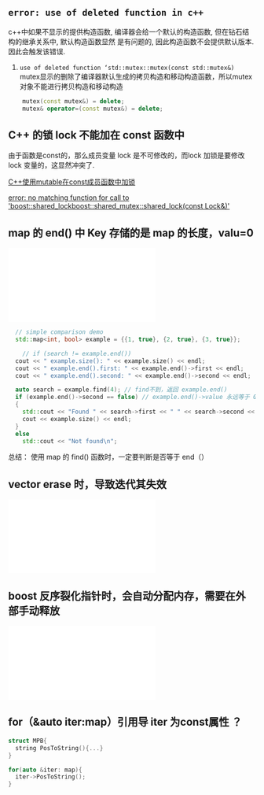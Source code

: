## `error: use of deleted function in c++`
c++中如果不显示的提供构造函数, 编译器会给一个默认的构造函数, 但在钻石结构的继承关系中, 默认构造函数显然
是有问题的, 因此构造函数不会提供默认版本. 因此会触发该错误.

1. `use of deleted function ‘std::mutex::mutex(const std::mutex&)`
mutex显示的删除了编译器默认生成的拷贝构造和移动构造函数，所以mutex对象不能进行拷贝构造和移动构造
```C++
    mutex(const mutex&) = delete;
    mutex& operator=(const mutex&) = delete;
```

## C++ 的锁 lock 不能加在 const 函数中
由于函数是const的，那么成员变量 lock 是不可修改的，而lock 加锁是要修改 lock 变量的，这显然冲突了.

[C++使用mutable在const成员函数中加锁](https://www.cnblogs.com/coding-my-life/p/16030719.html)

[error: no matching function for call to 'boost::shared_lock<boost::shared_mutex>::shared_lock(const Lock&)'](https://stackoverflow.com/questions/40414777/error-no-matching-function-for-call-to-boostshared-lockboostshared-mutex)


## map 的 end() 中 Key 存储的是 map 的长度，valu=0
![map find 测试程序](../test/STL%20Map/map_find.cpp)
```C++
  // simple comparison demo
  std::map<int, bool> example = {{1, true}, {2, true}, {3, true}};

    // if (search != example.end())
  cout << " example.size(): " << example.size() << endl;
  cout << " example.end().first: " << example.end()->first << endl;
  cout << " example.end().second: " << example.end()->second << endl;

  auto search = example.find(4); // find不到，返回 example.end()
  if (example.end()->second == false) // example.end()->value 永远等于 0，所以一直判断为 true
  {
    std::cout << "Found " << search->first << " " << search->second << '\n';
    cout << example.size() << endl;
  }
  else
    std::cout << "Not found\n";
```
总结：
使用 map 的 find() 函数时，一定要判断是否等于 end（） 

## vector erase 时，导致迭代其失效
![vector erase bug](../test/vector.erase/erase.cpp)

## boost 反序裂化指针时，会自动分配内存，需要在外部手动释放
![boost Serialization bug](../test/boost/boostLoadPoint.cpp)

## for（&auto iter:map）引用导 iter 为const属性 ？
```C++
struct MPB{
  string PosToString(){...}
}

for(auto &iter: map){
  iter->PosToString();
}
```